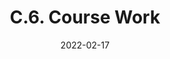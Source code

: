 ---
slug: /pages/v-policies-for-schools-abroad/academic-policies/course-work
date: 2022-02-17
title: C.6. Course Work 
---